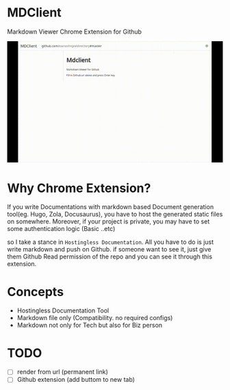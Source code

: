 # MDClient

Markdown Viewer Chrome Extension for Github

![image](./docs/screencast.gif "image")

# Why Chrome Extension?

If you write Documentations with markdown based Document generation tool(eg. Hugo, Zola, Docusaurus),
you have to host the generated static files on somewhere.
Moreover, if your project is private, you may have to set some authentication logic (Basic ..etc)

so I take a stance in `Hostingless Documentation`.
All you have to do is just write markdown and push on Github.
if someone want to see it, just give them Github Read permission of the repo and you can see it through this extension.

# Concepts

- Hostingless Documentation Tool
- Markdown file only (Compatibility. no required configs)
- Markdown not only for Tech but also for Biz person

# TODO

- [ ] render from url (permanent link)
- [ ] Github extension (add buttom to new tab)
